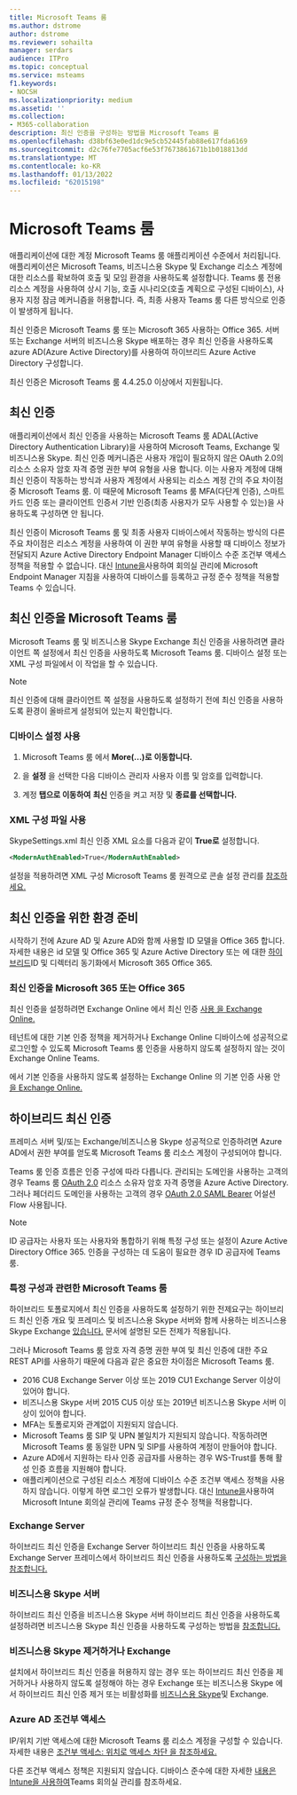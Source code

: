 ```yaml
---
title: Microsoft Teams 룸
ms.author: dstrome
author: dstrome
ms.reviewer: sohailta
manager: serdars
audience: ITPro
ms.topic: conceptual
ms.service: msteams
f1.keywords:
- NOCSH
ms.localizationpriority: medium
ms.assetid: ''
ms.collection:
- M365-collaboration
description: 최신 인증을 구성하는 방법을 Microsoft Teams 룸
ms.openlocfilehash: d38bf63e0ed1dc9e5cb52445fab88e617fda6169
ms.sourcegitcommit: d2c76fe7705acf6e53f7673861671b1b018813dd
ms.translationtype: MT
ms.contentlocale: ko-KR
ms.lasthandoff: 01/13/2022
ms.locfileid: "62015198"
---
```

# <a name="authentication-in-microsoft-teams-rooms"></a>Microsoft Teams 룸

애플리케이션에 대한 계정 Microsoft Teams 룸 애플리케이션 수준에서 처리됩니다. 애플리케이션은 Microsoft Teams, 비즈니스용 Skype 및 Exchange 리소스 계정에 대한 리소스를 확보하여 호출 및 모임 환경을 사용하도록 설정합니다. Teams 룸 전용 리소스 계정을 사용하여 상시 기능, 호출 시나리오(호출 계획으로 구성된 디바이스), 사용자 지정 잠금 메커니즘을 허용합니다. 즉, 최종 사용자 Teams 룸 다른 방식으로 인증이 발생하게 됩니다.  

최신 인증은 Microsoft Teams 룸 또는 Microsoft 365 사용하는 Office 365. 서버 또는 Exchange 서버의 비즈니스용 Skype 배포하는 경우 최신 인증을 사용하도록 [](/office365/enterprise/hybrid-modern-auth-overview) azure AD(Azure Active Directory)를 사용하여 하이브리드 Azure Active Directory 구성합니다.

최신 인증은 Microsoft Teams 룸 4.4.25.0 이상에서 지원됩니다.

## <a name="modern-authentication"></a>최신 인증

애플리케이션에서 최신 인증을 사용하는 Microsoft Teams 룸 ADAL(Active Directory Authentication Library)을 사용하여 Microsoft Teams, Exchange 및 비즈니스용 Skype. 최신 인증 메커니즘은 [](/azure/active-directory/develop/v2-oauth-ropc) 사용자 개입이 필요하지 않은 OAuth 2.0의 리소스 소유자 암호 자격 증명 권한 부여 유형을 사용 합니다. 이는 사용자 계정에 대해 최신 인증이 작동하는 방식과 사용자 계정에서 사용되는 리소스 계정 간의 주요 차이점 중 Microsoft Teams 룸. 이 때문에 Microsoft Teams 룸 MFA(다단계 인증), 스마트 카드 인증 또는 클라이언트 인증서 기반 인증(최종 사용자가 모두 사용할 수 있는)을 사용하도록 구성하면 안 됩니다.

최신 인증이 Microsoft Teams 룸 및 최종 사용자 디바이스에서 작동하는 방식의 다른 주요 차이점은 리소스 계정을 사용하여 이 권한 부여 유형을 사용할 때 디바이스 정보가 전달되지 Azure Active Directory Endpoint Manager 디바이스 수준 조건부 액세스 정책을 적용할 수 없습니다. 대신 [Intune을](https://techcommunity.microsoft.com/t5/intune-customer-success/managing-teams-meeting-rooms-with-intune/ba-p/1069230)사용하여 회의실 관리에 Microsoft Endpoint Manager 지침을 사용하여 디바이스를 등록하고 규정 준수 정책을 적용할 Teams 수 있습니다.

## <a name="enable-modern-authentication-on-microsoft-teams-rooms"></a>최신 인증을 Microsoft Teams 룸

Microsoft Teams 룸 및 비즈니스용 Skype Exchange 최신 인증을 사용하려면 클라이언트 쪽 설정에서 최신 인증을 사용하도록 Microsoft Teams 룸. 디바이스 설정 또는 XML 구성 파일에서 이 작업을 할 수 있습니다.

> [!NOTE]
> 최신 인증에 대해 클라이언트 쪽 설정을 사용하도록 설정하기 전에 최신 인증을 사용하도록 환경이 올바르게 설정되어 있는지 확인합니다.

### <a name="using-device-settings"></a>디바이스 설정 사용

1. Microsoft Teams 룸 에서 **More(...)로** **이동합니다.**
    
2. 을 **설정** 을 선택한 다음 디바이스 관리자 사용자 이름 및 암호를 입력합니다.
3. 계정 **탭으로 이동하여** **최신** 인증을 켜고 저장 및 **종료를 선택합니다.**

### <a name="using-the-xml-config-file"></a>XML 구성 파일 사용

SkypeSettings.xml 최신 인증 XML 요소를 다음과 같이 **True로** 설정합니다.

```XML
<ModernAuthEnabled>True</ModernAuthEnabled>
```

설정을 적용하려면 XML 구성 Microsoft Teams 룸 원격으로 콘솔 설정 관리를 [참조하세요.](xml-config-file.md)

## <a name="prepare-your-environment-for-modern-authentication"></a>최신 인증을 위한 환경 준비

시작하기 전에 Azure AD 및 Azure AD와 함께 사용할 ID 모델을 Office 365 합니다. 자세한 내용은 id [](/Office365/Enterprise/about-office-365-identity) 모델 및 Office 365 및 Azure Active Directory 또는 에 대한 [하이브리드](/Office365/Enterprise/plan-for-directory-synchronization)ID 및 디렉터리 동기화에서 Microsoft 365 Office 365.

### <a name="enable-modern-authentication-in-microsoft-365-or-office-365"></a>최신 인증을 Microsoft 365 또는 Office 365

최신 인증을 설정하려면 Exchange Online 에서 최신 인증 [사용 을 Exchange Online.](/exchange/clients-and-mobile-in-exchange-online/enable-or-disable-modern-authentication-in-exchange-online)

테넌트에 대한 기본 인증 정책을 제거하거나 Exchange Online 디바이스에 성공적으로 로그인할 수 있도록 Microsoft Teams 룸 인증을 사용하지 않도록 설정하지 않는 것이 Exchange Online Teams.

에서 기본 인증을 사용하지 않도록 설정하는 Exchange Online 의 기본 인증 사용 안 [을 Exchange Online.](/exchange/clients-and-mobile-in-exchange-online/disable-basic-authentication-in-exchange-online)

## <a name="hybrid-modern-authentication"></a>하이브리드 최신 인증

프레미스 서버 및/또는 Exchange/비즈니스용 Skype 성공적으로 인증하려면 Azure AD에서 권한 부여를 얻도록 Microsoft Teams 룸 리소스 계정이 구성되어야 합니다.

Teams 룸 인증 흐름은 인증 구성에 따라 다릅니다. 관리되는 도메인을 사용하는 고객의 경우 Teams 룸 [OAuth 2.0](/azure/active-directory/develop/v2-oauth-ropc) 리소스 소유자 암호 자격 증명을 Azure Active Directory. 그러나 페더리드 도메인을 사용하는 고객의 경우 [OAuth 2.0 SAML Bearer](/azure/active-directory/develop/v2-saml-bearer-assertion) 어설션 Flow 사용됩니다.

> [!NOTE]
> ID 공급자는 사용자 또는 사용자와 통합하기 위해 특정 구성 또는 설정이 Azure Active Directory Office 365. 인증을 구성하는 데 도움이 필요한 경우 ID 공급자에 Teams 룸.


### <a name="prerequisites-specific-to-microsoft-teams-rooms"></a>특정 구성과 관련한 Microsoft Teams 룸

하이브리드 토폴로지에서 최신 인증을 사용하도록 설정하기 위한 전제요구는 하이브리드 최신 인증 개요 및 프레미스 및 비즈니스용 Skype 서버와 함께 사용하는 비즈니스용 Skype Exchange [있습니다.](/office365/enterprise/hybrid-modern-auth-overview) 문서에 설명된 모든 전제가 적용됩니다.

그러나 Microsoft Teams 룸 암호 자격 [](https://tools.ietf.org/html/rfc6749#section-1.3.3) 증명 권한 부여 및 최신 인증에 대한 주요 REST API를 사용하기 때문에 다음과 같은 중요한 차이점은 Microsoft Teams 룸.

- 2016 CU8 Exchange Server 이상 또는 2019 CU1 Exchange Server 이상이 있어야 합니다.
- 비즈니스용 Skype 서버 2015 CU5 이상 또는 2019년 비즈니스용 Skype 서버 이상이 있어야 합니다.
- MFA는 토폴로지와 관계없이 지원되지 않습니다.
- Microsoft Teams 룸 SIP 및 UPN 불일치가 지원되지 않습니다. 작동하려면 Microsoft Teams 룸 동일한 UPN 및 SIP를 사용하여 계정이 만들어야 합니다.
- Azure AD에서 지원하는 타사 인증 공급자를 사용하는 경우 WS-Trust를 통해 활성 인증 흐름을 지원해야 합니다.
- 애플리케이션으로 구성된 리소스 계정에 디바이스 수준 조건부 액세스 정책을 사용하지 않습니다. 이렇게 하면 로그인 오류가 발생합니다. 대신 [Intune을](https://techcommunity.microsoft.com/t5/intune-customer-success/managing-teams-meeting-rooms-with-intune/ba-p/1069230)사용하여 Microsoft Intune 회의실 관리에 Teams 규정 준수 정책을 적용합니다.

### <a name="configure-exchange-server"></a>Exchange Server

하이브리드 최신 인증을 Exchange Server 하이브리드 최신 인증을 사용하도록 Exchange Server 프레미스에서 하이브리드 최신 인증을 사용하도록 [구성하는 방법을 참조합니다.](/Office365/Enterprise/configure-exchange-server-for-hybrid-modern-authentication)

### <a name="configure-skype-for-business-server"></a>비즈니스용 Skype 서버

하이브리드 최신 인증을 비즈니스용 Skype 서버 하이브리드 최신 인증을 사용하도록 설정하려면 비즈니스용 Skype 최신 인증을 사용하도록 구성하는 방법을 [참조합니다.](/Office365/Enterprise/configure-exchange-server-for-hybrid-modern-authentication)

### <a name="remove-or-disable-skype-for-business-and-exchange"></a>비즈니스용 Skype 제거하거나 Exchange

설치에서 하이브리드 최신 인증을 허용하지 않는 경우 또는 하이브리드 최신 인증을 제거하거나 사용하지 않도록 설정해야 하는 경우 Exchange 또는 비즈니스용 Skype 에서 하이브리드 최신 인증 제거 또는 비활성화를 [비즈니스용 Skype](/Office365/Enterprise/remove-or-disable-hybrid-modern-authentication-from-skype-for-business-and-excha)및 Exchange.

### <a name="azure-ad-conditional-access"></a>Azure AD 조건부 액세스

IP/위치 기반 액세스에 대한 Microsoft Teams 룸 리소스 계정을 구성할 수 있습니다. 자세한 내용은 [조건부 액세스: 위치로 액세스 차단 을 참조하세요.](/azure/active-directory/conditional-access/howto-conditional-access-policy-location)

다른 조건부 액세스 정책은 지원되지 않습니다. 디바이스 준수에 대한 자세한 [내용은 Intune을 사용하여](https://techcommunity.microsoft.com/t5/intune-customer-success/managing-teams-meeting-rooms-with-intune/ba-p/1069230)Teams 회의실 관리를 참조하세요.
